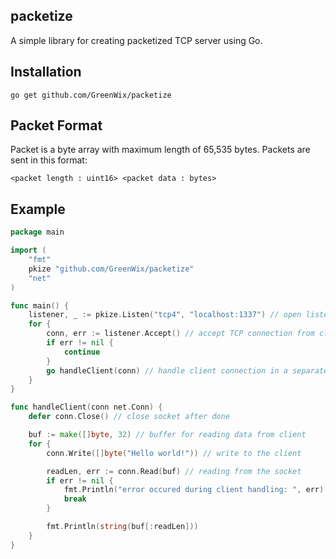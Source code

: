 ## packetize

A simple library for creating packetized TCP server using Go.

## Installation

```
go get github.com/GreenWix/packetize
```

## Packet Format

Packet is a byte array with maximum length of 65,535 bytes.
Packets are sent in this format:

```<packet length : uint16> <packet data : bytes>```

## Example

```go
package main

import (
	"fmt"
	pkize "github.com/GreenWix/packetize"
	"net"
)

func main() {
	listener, _ := pkize.Listen("tcp4", "localhost:1337") // open listening socket
	for {
		conn, err := listener.Accept() // accept TCP connection from client and create a new socket
		if err != nil {
			continue
		}
		go handleClient(conn) // handle client connection in a separate goroutine
	}
}

func handleClient(conn net.Conn) {
	defer conn.Close() // close socket after done

	buf := make([]byte, 32) // buffer for reading data from client
	for {
		conn.Write([]byte("Hello world!")) // write to the client

		readLen, err := conn.Read(buf) // reading from the socket
		if err != nil {
			fmt.Println("error occured during client handling: ", err)
			break
		}

		fmt.Println(string(buf[:readLen]))
	}
}
```
